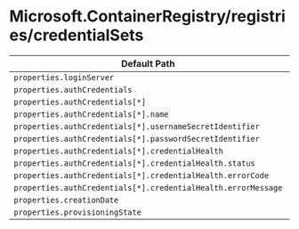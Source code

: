 # Microsoft.ContainerRegistry/registries/credentialSets

| Default Path | Alias |
|---|---|
| `properties.loginServer` | `Microsoft.ContainerRegistry/registries/credentialSets/loginServer` |
| `properties.authCredentials` | `Microsoft.ContainerRegistry/registries/credentialSets/authCredentials` |
| `properties.authCredentials[*]` | `Microsoft.ContainerRegistry/registries/credentialSets/authCredentials[*]` |
| `properties.authCredentials[*].name` | `Microsoft.ContainerRegistry/registries/credentialSets/authCredentials[*].name` |
| `properties.authCredentials[*].usernameSecretIdentifier` | `Microsoft.ContainerRegistry/registries/credentialSets/authCredentials[*].usernameSecretIdentifier` |
| `properties.authCredentials[*].passwordSecretIdentifier` | `Microsoft.ContainerRegistry/registries/credentialSets/authCredentials[*].passwordSecretIdentifier` |
| `properties.authCredentials[*].credentialHealth` | `Microsoft.ContainerRegistry/registries/credentialSets/authCredentials[*].credentialHealth` |
| `properties.authCredentials[*].credentialHealth.status` | `Microsoft.ContainerRegistry/registries/credentialSets/authCredentials[*].credentialHealth.status` |
| `properties.authCredentials[*].credentialHealth.errorCode` | `Microsoft.ContainerRegistry/registries/credentialSets/authCredentials[*].credentialHealth.errorCode` |
| `properties.authCredentials[*].credentialHealth.errorMessage` | `Microsoft.ContainerRegistry/registries/credentialSets/authCredentials[*].credentialHealth.errorMessage` |
| `properties.creationDate` | `Microsoft.ContainerRegistry/registries/credentialSets/creationDate` |
| `properties.provisioningState` | `Microsoft.ContainerRegistry/registries/credentialSets/provisioningState` |

